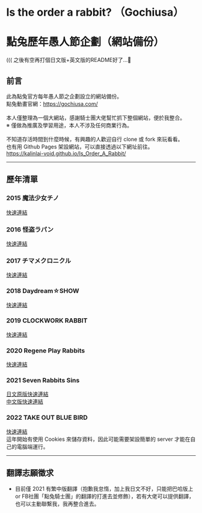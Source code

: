 # Is the order a rabbit? （Gochiusa）
# 點兔歷年愚人節企劃（網站備份）
((( 之後有空再打個日文版+英文版的README好了...🤔

## 前言
此為點兔官方每年愚人節之企劃設立的網站備份。<br>
點兔動畫官網：https://gochiusa.com/<br>
<br>
本人僅整理為一個大網站，感謝騎士團大佬幫忙抓下整個網站，便於我整合。<br>
※ 僅做為推廣及學習用途，本人不涉及任何商業行為。<br>
<br>
不知道存活時間到什麼時候，有興趣的人歡迎自行 clone 或 fork 來玩看看。<br>
也有用 Github Pages 架設網站，可以直接透過以下網址前往。<br>
https://kalinlai-void.github.io/Is_Order_A_Rabbit/<br>

---
## 歷年清單

### 2015 魔法少女チノ
[快速連結](https://kalinlai-void.github.io/Is_Order_A_Rabbit/gochiusa2015/index.html)

### 2016 怪盗ラパン
[快速連結](https://kalinlai-void.github.io/Is_Order_A_Rabbit/gochiusa2016/index.html)

### 2017 チマメクロニクル
[快速連結](https://kalinlai-void.github.io/Is_Order_A_Rabbit/gochiusa2017/index.html)

### 2018 Daydream☆SHOW
[快速連結](https://kalinlai-void.github.io/Is_Order_A_Rabbit/gochiusa2018/index.html)

### 2019 CLOCKWORK RABBIT
[快速連結](https://kalinlai-void.github.io/Is_Order_A_Rabbit/gochiusa2019/index.html)

### 2020 Regene Play Rabbits
[快速連結](https://kalinlai-void.github.io/Is_Order_A_Rabbit/gochiusa2020/index.html)

### 2021 Seven Rabbits Sins
[日文原版快速連結](https://kalinlai-void.github.io/Is_Order_A_Rabbit/gochiusa2021/ja/index.html)<br>
[中文版快速連結](https://kalinlai-void.github.io/Is_Order_A_Rabbit/gochiusa2021/zh-tw/index.html)

### 2022 TAKE OUT BLUE BIRD
[快速連結](https://kalinlai-void.github.io/Is_Order_A_Rabbit/gochiusa2022/ja/index.html)<br>
這年開始有使用 Cookies 來儲存資料，因此可能需要架設簡單的 server 才能在自己的電腦端運行。

---
## 翻譯志願徵求
- 目前僅 2021 有繁中版翻譯（抱歉我怠惰，加上我日文不好，只能把巴哈版上 or FB社團「點兔騎士團」的翻譯的打進去並修飾），若有大佬可以提供翻譯，也可以主動聯繫我，我再整合進去。